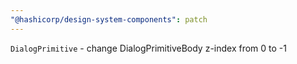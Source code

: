 ```yaml
---
"@hashicorp/design-system-components": patch
---
```


`DialogPrimitive` - change DialogPrimitiveBody z-index from 0 to -1
